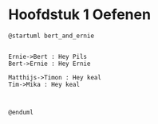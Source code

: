 # Hoofdstuk 1 Oefenen

```plantuml
@startuml bert_and_ernie


Ernie->Bert : Hey Pils
Bert->Ernie : Hey Ernie

Matthijs->Timon : Hey keal
Tim->Mika : Hey keal



@enduml
```